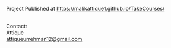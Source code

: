 
Project Published at https://malikattique1.github.io/TakeCourses/  <br /><br />

Contact:<br />
Attique<br />
attiqueurrehman12@gmail.com<br />

